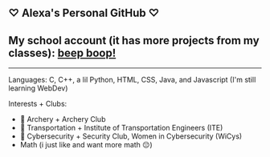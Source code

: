 ## ♡ Alexa's Personal GitHub ♡ 

<!--
**DuckDuck94/DuckDuck94** is a ✨ _special_ ✨ repository because its `README.md` (this file) appears on your GitHub profile.

Here are some ideas to get you started:

- 🔭 I’m currently working on ...
- 🌱 I’m currently learning ...
- 👯 I’m looking to collaborate on ...
- 🤔 I’m looking for help with ...
- 💬 Ask me about ...
- 📫 How to reach me: ...
- 😄 Pronouns: ...
- ⚡ Fun fact: ...
-->

## My school account (it has more projects from my classes): [beep boop!](https://github.com/AlexaB808)

----
Languages: C, C++, a lil Python, HTML, CSS, Java, and Javascript (I'm still learning WebDev)

Interests + Clubs:
- 🎯 Archery + Archery Club
- 🚆 Transportation + Institute of Transportation Engineers (ITE)
- 🔐 Cybersecurity + Security Club, Women in Cybersecurity (WiCys)
- Math (i just like and want more math 😔) 
